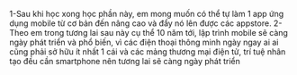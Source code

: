 1-Sau khi học xong học phần này, em mong muốn có thể tự làm 1 app ứng dụng mobile từ cơ bản đến nâng cao và đẩy nó lên được các appstore. 
2-Theo em trong tương lai sau này cụ thể 10 năm tới, lập trình mobile sẽ càng ngày phát triển và phổ biến, vì các điện thoại thông minh ngày ngay ai ai cũng phải sở hữu ít nhất 1 cái và các mảng thương mại điện tử, trí tuệ nhân tạo đều cần smartphone nên tương lai sẽ càng ngày phát triển
